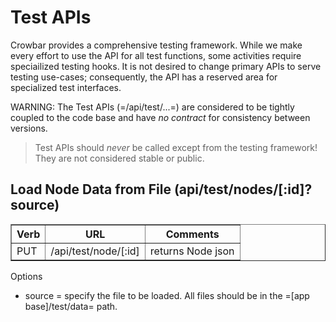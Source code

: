 # Test APIs

Crowbar provides a comprehensive testing framework.  While we make every effort to use the API for all test functions, some activities require speciailized testing hooks.  It is not desired to change primary APIs to serve testing use-cases; consequently, the API has a reserved area for specialized test interfaces.

WARNING: The Test APIs (=/api/test/...=) are considered to be tightly coupled to the code base and have *no contract* for consistency between versions.

> Test APIs should _never_ be called except from the testing framework!  They are not considered stable or public.

## Load Node Data from File (api/test/nodes/[:id]?source)

<table border=1>
  <tr><th> Verb </th><th> URL                       </th><th> Comments </th></tr>
  <tr><td> PUT  </td><td> /api/test/node/[:id]      </td><td> returns Node json </td></tr> 
</table>

Options
   * source = specify the file to be loaded.  All files should be in the =[app base]/test/data= path.